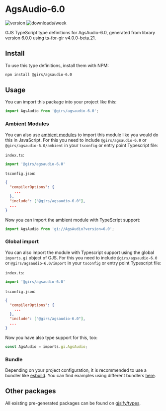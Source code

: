 
# AgsAudio-6.0

![version](https://img.shields.io/npm/v/@girs/agsaudio-6.0)
![downloads/week](https://img.shields.io/npm/dw/@girs/agsaudio-6.0)


GJS TypeScript type definitions for AgsAudio-6.0, generated from library version 6.0.0 using [ts-for-gir](https://github.com/gjsify/ts-for-gir) v4.0.0-beta.21.


## Install

To use this type definitions, install them with NPM:
```bash
npm install @girs/agsaudio-6.0
```

## Usage

You can import this package into your project like this:
```ts
import AgsAudio from '@girs/agsaudio-6.0';
```

### Ambient Modules

You can also use [ambient modules](https://github.com/gjsify/ts-for-gir/tree/main/packages/cli#ambient-modules) to import this module like you would do this in JavaScript.
For this you need to include `@girs/agsaudio-6.0` or `@girs/agsaudio-6.0/ambient` in your `tsconfig` or entry point Typescript file:

`index.ts`:
```ts
import '@girs/agsaudio-6.0'
```

`tsconfig.json`:
```json
{
  "compilerOptions": {
    ...
  },
  "include": ["@girs/agsaudio-6.0"],
  ...
}
```

Now you can import the ambient module with TypeScript support: 

```ts
import AgsAudio from 'gi://AgsAudio?version=6.0';
```

### Global import

You can also import the module with Typescript support using the global `imports.gi` object of GJS.
For this you need to include `@girs/agsaudio-6.0` or `@girs/agsaudio-6.0/import` in your `tsconfig` or entry point Typescript file:

`index.ts`:
```ts
import '@girs/agsaudio-6.0'
```

`tsconfig.json`:
```json
{
  "compilerOptions": {
    ...
  },
  "include": ["@girs/agsaudio-6.0"],
  ...
}
```

Now you have also type support for this, too:

```ts
const AgsAudio = imports.gi.AgsAudio;
```

### Bundle

Depending on your project configuration, it is recommended to use a bundler like [esbuild](https://esbuild.github.io/). You can find examples using different bundlers [here](https://github.com/gjsify/ts-for-gir/tree/main/examples).

## Other packages

All existing pre-generated packages can be found on [gjsify/types](https://github.com/gjsify/types).

